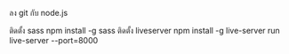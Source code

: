 ลง git กับ node.js

ติดตั้ง sass
npm install -g sass
ติดตั้ง liveserver
npm install -g live-server
run
live-server --port=8000
